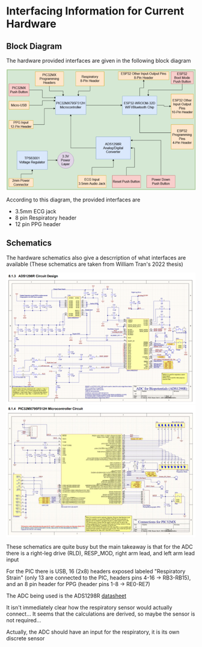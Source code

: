 # Interfacing Information for Current Hardware

## Block Diagram
The hardware provided interfaces are given in the following block diagram

![Block Diagram](Images/interface_block_diagram.png?raw=true)

According to this diagram, the provided interfaces are
  - 3.5mm ECG jack
  - 8 pin Respiratory header
  - 12 pin PPG header

## Schematics
The hardware schematics also give a descrription of what interfaces are available
(These schematics are taken from William Tran's 2022 thesis)

![Block Diagram](Images/adc.png?raw=true)
![Block Diagram](Images/pic.png?raw=true)

These schematics are quite busy but the main takeaway is that for the ADC 
there is a right-leg drive (RLD), RESP_MOD, right arm lead, and left arm lead input

For the PIC there is USB, 16 (2x8) headers exposed labeled "Respiratory Strain" 
(only 13 are connected to the PIC, headers pins 4-16 -> RB3-RB15),
and an 8 pin header for PPG (header pins 1-8 -> RE0-RE7)

The ADC being used is the ADS1298R
[datasheet](https://www.ti.com/lit/ds/symlink/ads1298r.pdf?ts=1683692522297&ref_url=https%253A%252F%252Fwww.ti.com%252Fproduct%252FADS1298R)

It isn't immediately clear how the respiratory sensor would actually connect...
It seems that the calculations are derived, so maybe the sensor is not required...

Actually, the ADC should have an input for the respiratory, it is its own discrete sensor

